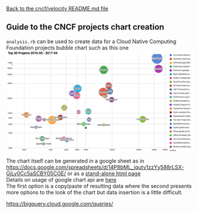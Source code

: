 [Back to the cncf/velocity README.md file](../README.md)

## Guide to the CNCF projects chart creation

`analysis.rb` can be used to create data for a Cloud Native Computing Foundation projects bubble chart such as this one
![sample chart](./top30_chart_example.png?raw=true "CNCF projects")

The chart itself can be generated in a google sheet as in https://docs.google.com/spreadsheets/d/14P8bML_jqutv1zzYy588rLSX-GjLy0Cc5aSCBY05CGE/
or as a [stand-alone html page](../charts/top_30_201611_201710.html)<br />Details on usage of google chart api are [here](https://developers.google.com/chart/interactive/docs/gallery/bubblechart)<br />The first option is a copy/paste of resulting data where the second presents more options to the look of the chart but data insertion is a little difficult.



https://bigquery.cloud.google.com/queries/




